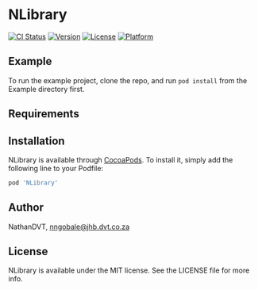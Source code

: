 # NLibrary

[![CI Status](https://img.shields.io/travis/NathanDVT/NLibrary.svg?style=flat)](https://travis-ci.org/NathanDVT/NLibrary)
[![Version](https://img.shields.io/cocoapods/v/NLibrary.svg?style=flat)](https://cocoapods.org/pods/NLibrary)
[![License](https://img.shields.io/cocoapods/l/NLibrary.svg?style=flat)](https://cocoapods.org/pods/NLibrary)
[![Platform](https://img.shields.io/cocoapods/p/NLibrary.svg?style=flat)](https://cocoapods.org/pods/NLibrary)

## Example

To run the example project, clone the repo, and run `pod install` from the Example directory first.

## Requirements

## Installation

NLibrary is available through [CocoaPods](https://cocoapods.org). To install
it, simply add the following line to your Podfile:

```ruby
pod 'NLibrary'
```

## Author

NathanDVT, nngobale@jhb.dvt.co.za

## License

NLibrary is available under the MIT license. See the LICENSE file for more info.
